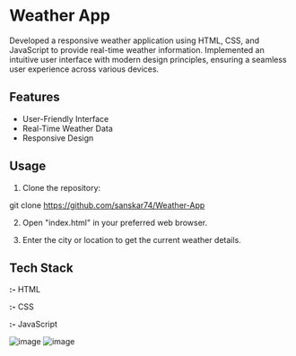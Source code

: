 
# Weather App

Developed a responsive weather application using HTML, CSS, and JavaScript to provide real-time weather
information. Implemented an intuitive user interface with modern design principles, ensuring a seamless user experience
across various devices.

## Features

- User-Friendly Interface
- Real-Time Weather Data
- Responsive Design


## Usage

1. Clone the repository:

git clone https://github.com/sanskar74/Weather-App

2. Open "index.html" in your preferred web browser.

3. Enter the city or location to get the current weather details.
## Tech Stack

**:-**  HTML

**:-**  CSS

**:-**  JavaScript

![image](https://github.com/sanskar74/Weather-App/assets/117890001/86f321f4-3dab-442e-b4ca-276f248da9b0)
![image](https://github.com/sanskar74/Weather-App/assets/117890001/ff4e274f-2605-4c44-bbb2-5cf14b71abbc)

